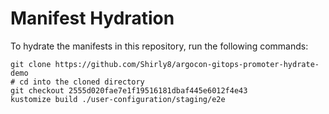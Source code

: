 # Manifest Hydration

To hydrate the manifests in this repository, run the following commands:

```shell
git clone https://github.com/Shirly8/argocon-gitops-promoter-hydrate-demo
# cd into the cloned directory
git checkout 2555d020fae7e1f19516181dbaf445e6012f4e43
kustomize build ./user-configuration/staging/e2e
```
